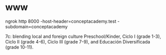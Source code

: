 # www

ngrok http 8000 -host-header=conceptacademy.test -subdomain=conceptacademy


7c: blending local and foreign culture
Preschool/Kinder, Ciclo I (grade 1-3), Ciclo II (grade 4-6), Ciclo III (grade 7-9), and Educación Diversificada (grade 10-11).
